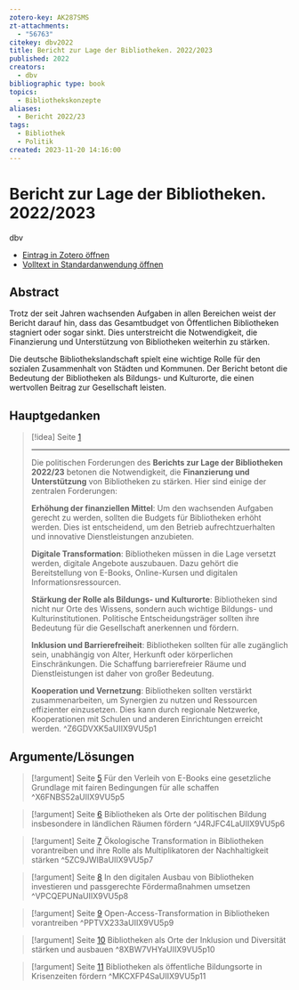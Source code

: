 ```yaml
---
zotero-key: AK287SMS
zt-attachments:
  - "56763"
citekey: dbv2022
title: Bericht zur Lage der Bibliotheken. 2022/2023
published: 2022
creators:
  - dbv
bibliographic type: book
topics:
  - Bibliothekskonzepte
aliases:
  - Bericht 2022/23
tags:
  - Bibliothek
  - Politik
created: 2023-11-20 14:16:00
---
```

# Bericht zur Lage der Bibliotheken. 2022/2023
dbv

- [Eintrag in Zotero öffnen](zotero://select/library/items/AK287SMS) 
- [Volltext in Standardanwendung öffnen](<file:///C:/Users/mittelba/Zotero/miba/storage/UIIX9VU5/Bericht%20zur%20Lage%20der%20Bibliotheken_2022-23_web.pdf>)
 
## Abstract
Trotz der seit Jahren wachsenden Aufgaben in allen Bereichen weist der Bericht darauf hin, dass das Gesamtbudget von Öffentlichen Bibliotheken stagniert oder sogar sinkt. Dies unterstreicht die Notwendigkeit, die Finanzierung und Unterstützung von Bibliotheken weiterhin zu stärken.

Die deutsche Bibliothekslandschaft spielt eine wichtige Rolle für den sozialen Zusammenhalt von Städten und Kommunen. Der Bericht betont die Bedeutung der Bibliotheken als Bildungs- und Kulturorte, die einen wertvollen Beitrag zur Gesellschaft leisten.

## Hauptgedanken
> [!idea]  Seite [1](zotero://open-pdf/library/items/UIIX9VU5?page=1&annotation=Z6GDVXK5)
> 
> 
> ---
> Die politischen Forderungen des <b>Berichts zur Lage der Bibliotheken 2022/23</b> betonen die Notwendigkeit, die <b>Finanzierung und Unterstützung</b> von Bibliotheken zu stärken. Hier sind einige der zentralen Forderungen:
> 
> 
> 
> <b>Erhöhung der finanziellen Mittel</b>: Um den wachsenden Aufgaben gerecht zu werden, sollten die Budgets für Bibliotheken erhöht werden. Dies ist entscheidend, um den Betrieb aufrechtzuerhalten und innovative Dienstleistungen anzubieten.
> 
> 
> 
> <b>Digitale Transformation</b>: Bibliotheken müssen in die Lage versetzt werden, digitale Angebote auszubauen. Dazu gehört die Bereitstellung von E-Books, Online-Kursen und digitalen Informationsressourcen.
> 
> 
> 
> <b>Stärkung der Rolle als Bildungs- und Kulturorte</b>: Bibliotheken sind nicht nur Orte des Wissens, sondern auch wichtige Bildungs- und Kulturinstitutionen. Politische Entscheidungsträger sollten ihre Bedeutung für die Gesellschaft anerkennen und fördern.
> 
> 
> 
> <b>Inklusion und Barrierefreiheit</b>: Bibliotheken sollten für alle zugänglich sein, unabhängig von Alter, Herkunft oder körperlichen Einschränkungen. Die Schaffung barrierefreier Räume und Dienstleistungen ist daher von großer Bedeutung.
> 
> 
> 
> <b>Kooperation und Vernetzung</b>: Bibliotheken sollten verstärkt zusammenarbeiten, um Synergien zu nutzen und Ressourcen effizienter einzusetzen. Dies kann durch regionale Netzwerke, Kooperationen mit Schulen und anderen Einrichtungen erreicht werden.
> ^Z6GDVXK5aUIIX9VU5p1

## Argumente/Lösungen
> [!argument]  Seite [5](zotero://open-pdf/library/items/UIIX9VU5?page=5&annotation=X6FNBS52)
> Für den Verleih von E-Books eine gesetzliche Grundlage mit fairen Bedingungen für alle schaffen
> ^X6FNBS52aUIIX9VU5p5

> [!argument]  Seite [6](zotero://open-pdf/library/items/UIIX9VU5?page=6&annotation=J4RJFC4L)
> Bibliotheken als Orte der politischen Bildung insbesondere in ländlichen Räumen fördern
> ^J4RJFC4LaUIIX9VU5p6

> [!argument]  Seite [7](zotero://open-pdf/library/items/UIIX9VU5?page=7&annotation=5ZC9JWIB)
> Ökologische Transformation in Bibliotheken vorantreiben und ihre Rolle als Multiplikatoren der Nachhaltigkeit stärken
> ^5ZC9JWIBaUIIX9VU5p7

> [!argument]  Seite [8](zotero://open-pdf/library/items/UIIX9VU5?page=8&annotation=VPCQEPUN)
> In den digitalen Ausbau von Bibliotheken investieren und passgerechte Fördermaßnahmen umsetzen
> ^VPCQEPUNaUIIX9VU5p8

> [!argument]  Seite [9](zotero://open-pdf/library/items/UIIX9VU5?page=9&annotation=PPTVX233)
> Open-Access-Transformation in Bibliotheken vorantreiben
> ^PPTVX233aUIIX9VU5p9

> [!argument]  Seite [10](zotero://open-pdf/library/items/UIIX9VU5?page=10&annotation=8XBW7VHY)
> Bibliotheken als Orte der Inklusion und Diversität stärken und ausbauen
> ^8XBW7VHYaUIIX9VU5p10

> [!argument]  Seite [11](zotero://open-pdf/library/items/UIIX9VU5?page=11&annotation=MKCXFP4S)
> Bibliotheken als öffentliche Bildungsorte in Krisenzeiten fördern
> ^MKCXFP4SaUIIX9VU5p11

